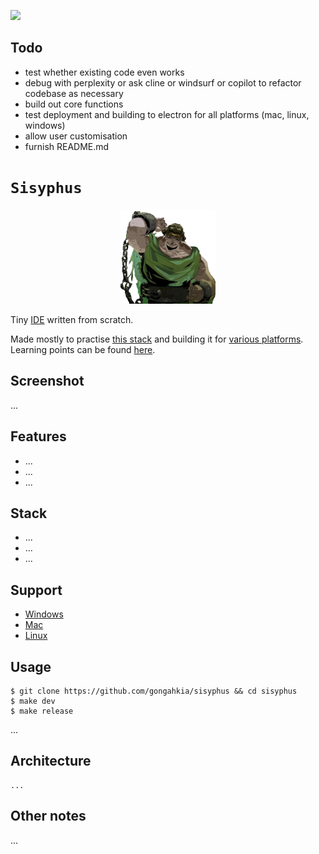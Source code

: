 [![](https://img.shields.io/badge/sisyphus_1.0.0-passing-green)](https://github.com/gongahkia/sisyphus/releases/tag/1.0.0) 

## Todo

* test whether existing code even works
* debug with perplexity or ask cline or windsurf or copilot to refactor codebase as necessary
* build out core functions
* test deployment and building to electron for all platforms (mac, linux, windows)
* allow user customisation
* furnish README.md

# `Sisyphus`

<div align="center">
  <img src="./asset/logo/sisyphus.png" width="30%">
</div>

Tiny [IDE](https://en.wikipedia.org/wiki/Integrated_development_environment) written from scratch.

Made mostly to practise [this stack](#stack) and building it for [various platforms](#support). Learning points can be found [here](#other-notes).

## Screenshot

...

## Features

* ...
* ...
* ...

## Stack

* ...
* ...
* ...

## Support

* [Windows]()
* [Mac]()
* [Linux]()

## Usage

```console
$ git clone https://github.com/gongahkia/sisyphus && cd sisyphus
$ make dev
$ make release
```

...

## Architecture

```console
...
```

## Other notes

...